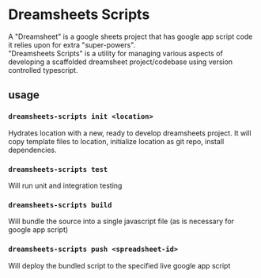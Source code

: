 # Dreamsheets Scripts

A "Dreamsheet" is a google sheets project that has google app script code it relies upon for extra "super-powers".  
"Dreamsheets Scripts" is a utility for managing various aspects of developing a scaffolded dreamsheet project/codebase using version controlled typescript. 

## usage

### `dreamsheets-scripts init <location>`
Hydrates location with a new, ready to develop dreamsheets project. It will copy template files to location, initialize location as git repo, install dependencies. 


### `dreamsheets-scripts test`
Will run unit and integration testing


### `dreamsheets-scripts build`
Will bundle the source into a single javascript file (as is necessary for google app script)

### `dreamsheets-scripts push <spreadsheet-id>`
Will deploy the bundled script to the specified live google app script 

